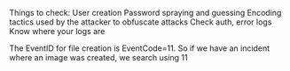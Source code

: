 Things to check:
User creation
Password spraying and guessing
Encoding tactics used by the attacker to obfuscate attacks
Check auth, error logs
Know where your logs are

The EventID for file creation is EventCode=11. So if we have an incident where an image was created, we search using 11
